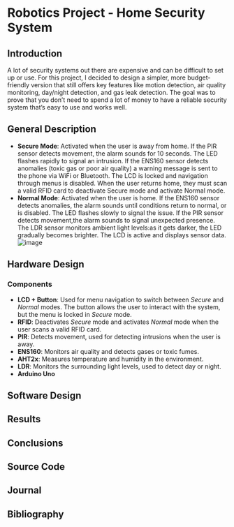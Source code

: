 # Robotics Project - Home Security System

## Introduction
A lot of security systems out there are expensive and can be difficult to set up or use. For this project, I decided to design a simpler, more budget-friendly version that still offers key features like motion detection, air quality monitoring, day/night detection, and gas leak detection. The goal was to prove that you don’t need to spend a lot of money to have a reliable security system that’s easy to use and works well.
## General Description
- **Secure Mode**: Activated when the user is away from home. If the PIR sensor detects movement, the alarm sounds for 10 seconds. The LED flashes rapidly to signal an intrusion. If the ENS160 sensor detects anomalies (toxic gas or poor air quality) a warning message is sent to the phone via WiFi or Bluetooth. The LCD is locked and navigation through menus is disabled. When the user returns home, they must scan a valid RFID card to deactivate Secure mode and activate Normal mode.
- **Normal Mode**: Activated when the user is home. If the ENS160 sensor detects anomalies, the alarm sounds until conditions return to normal, or is disabled. The LED flashes slowly to signal the issue. If the PIR sensor detects movement,the alarm sounds to signal unexpected presence. The LDR sensor monitors ambient light levels:as it gets darker, the LED gradually becomes brighter. The LCD is active and displays sensor data.
![image](https://github.com/user-attachments/assets/f2943e64-69d5-4247-880b-fb778025ef50)



## Hardware Design
### Components
- **LCD + Button**: Used for menu navigation to switch between *Secure* and *Normal* modes. The button allows the user to interact with the system, but the menu is locked in *Secure* mode.
- **RFID**: Deactivates *Secure* mode and activates *Normal* mode when the user scans a valid RFID card.
- **PIR**: Detects movement, used for detecting intrusions when the user is away.
- **ENS160**: Monitors air quality and detects gases or toxic fumes.
- **AHT2x**: Measures temperature and humidity in the environment.
- **LDR**: Monitors the surrounding light levels, used to detect day or night.
- **Arduino Uno**

## Software Design


## Results


## Conclusions


## Source Code


## Journal


## Bibliography


